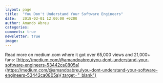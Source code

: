 ```yaml
---
layout: page
title:  "You Don't Understand Your Software Engineers"
date:   2018-03-01 12:00:00 +0200
author: Amando Abreu
categories:
comments: true
newsletter: true
image:
---
```


Read more on medium.com where it got over 65,000 views and 21,000+ fans: [https://medium.com/@amandoabreu/you-dont-understand-your-software-engineers-53442ca0805a](https://medium.com/@amandoabreu/you-dont-understand-your-software-engineers-53442ca0805a){:target="_blank"}
